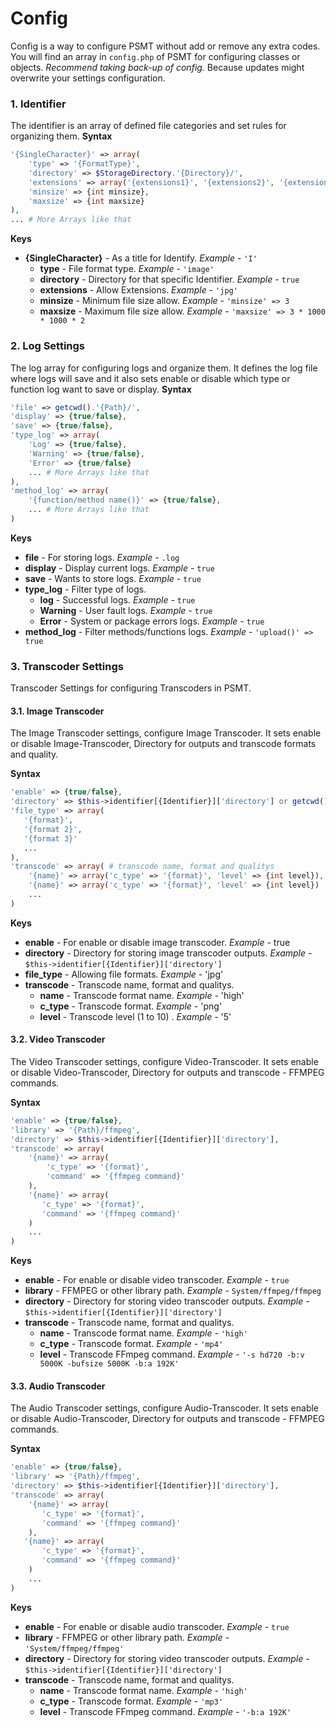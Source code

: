 # Config
Config is a way to configure PSMT without add or remove any extra codes. You will find an array in `config.php` of PSMT for configuring classes or objects. 
*Recommend taking back-up of config.* Because updates might overwrite your settings configuration.

### 1. Identifier
The identifier is an array of defined file categories and set rules for organizing them.
**Syntax**
```php
'{SingleCharacter}' => array(
    'type' => '{FormatType}',
    'directory' => $StorageDirectory.'{Directory}/',
    'extensions' => array('{extensions1}', '{extensions2}', '{extensions3}'....),
    'minsize' => {int minsize},
    'maxsize' => {int maxsize}
),
... # More Arrays like that 
```

**Keys**
- **{SingleCharacter}** - As a title for Identify.
*Example -* `'I'`
    - **type** - File format type.
    *Example -* `'image'`
    - **directory** - Directory for that specific Identifier.
    *Example -* `true`
    - **extensions** - Allow Extensions.
    *Example -* `'jpg'`
    - **minsize** - Minimum file size allow.
    *Example -* `'minsize' => 3`
    - **maxsize** - Maximum file size allow.
    *Example -* `'maxsize' => 3 * 1000 * 1000 * 2`

### 2. Log Settings
The log array for configuring logs and organize them. It defines the log file where logs will save and it also sets enable or disable which type or function log want to save or display.
**Syntax**
```php
'file' => getcwd().'{Path}/',
'display' => {true/false},
'save' => {true/false},
'type_log' => array(
    'Log' => {true/false},
    'Warning' => {true/false},
    'Error' => {true/false} 
    ... # More Arrays like that 
),
'method_log' => array(
    '{function/method name()}' => {true/false},
    ... # More Arrays like that 
)
```
**Keys**
- **file** - For storing logs.
*Example -* `.log`
- **display** - Display current logs.
*Example -* `true`
- **save** - Wants to store logs.
*Example -* `true`
- **type_log** - Filter type of logs.
    - **log** - Successful logs.
    *Example -* `true`
    - **Warning** - User fault logs.
    *Example -* `true`
    - **Error** - System or package errors logs.
    *Example -* `true`
- **method_log** - Filter methods/functions logs.
*Example -* `'upload()' => true`

### 3. Transcoder Settings

Transcoder Settings for configuring Transcoders in PSMT.

#### 3.1. Image Transcoder

The Image Transcoder settings, configure Image Transcoder. It sets enable or disable Image-Transcoder, Directory for outputs and transcode formats and quality.

**Syntax**
```php
'enable' => {true/false},
'directory' => $this->identifier[{Identifier}]['directory'] or getcwd().'{Path}/',
'file_type' => array(
   '{format}',
   '{format 2}',
   '{format 3}'
   ...
),
'transcode' => array( # transcode name, format and qualitys
    '{name}' => array('c_type' => '{format}', 'level' => {int level}),
    '{name}' => array('c_type' => '{format}', 'level' => {int level})
    ...
)
```

**Keys**
- **enable** - For enable or disable image transcoder. 
*Example -* true
- **directory** - Directory for storing image transcoder outputs.
*Example -* `$this->identifier[{Identifier}]['directory']`
-  **file_type** - Allowing file formats. 
*Example -* 'jpg'
- **transcode** - Transcode name, format and qualitys.
    - **name** - Transcode format name.
    *Example -* 'high'
    - **c_type** - Transcode format. 
    *Example -* 'png'
    - **level** - Transcode level (1 to 10) . 
    *Example -* '5'

#### 3.2. Video Transcoder

The Video Transcoder settings, configure Video-Transcoder. It sets enable or disable Video-Transcoder, Directory for outputs and transcode - FFMPEG commands.

**Syntax**
```php
'enable' => {true/false},
'library' => '{Path}/ffmpeg',
'directory' => $this->identifier[{Identifier}]['directory'],
'transcode' => array(
    '{name}' => array(
        'c_type' => '{format}',
        'command' => '{ffmpeg command}'
    ),
    '{name}' => array(
       'c_type' => '{format}', 
       'command' => '{ffmpeg command}'
    )
    ...
)
```

**Keys**
- **enable** - For enable or disable video transcoder.
*Example -* `true`
- **library** - FFMPEG or other library path.
*Example -* `System/ffmpeg/ffmpeg`
- **directory** - Directory for storing video transcoder outputs.
*Example -* `$this->identifier[{Identifier}]['directory']`
- **transcode** - Transcode name, format and qualitys.
    - **name** - Transcode format name.
    *Example -* `'high'`
    - **c_type** - Transcode format.
    *Example -* `'mp4'`
    - **level** - Transcode FFmpeg command.
    *Example -* `'-s hd720 -b:v 5000K -bufsize 5000K -b:a 192K'`

#### 3.3. Audio Transcoder

The Audio Transcoder settings, configure Audio-Transcoder. It sets enable or disable Audio-Transcoder, Directory for outputs and transcode - FFMPEG commands.


**Syntax**
```php
'enable' => {true/false},
'library' => '{Path}/ffmpeg',
'directory' => $this->identifier[{Identifier}]['directory'],
'transcode' => array(
    '{name}' => array(
       'c_type' => '{format}', 
       'command' => '{ffmpeg command}'
    ),
   '{name}' => array(
       'c_type' => '{format}', 
       'command' => '{ffmpeg command}'
    )
    ...
)
```

**Keys**
- **enable** - For enable or disable audio transcoder.
*Example -* `true`
- **library** - FFMPEG or other library path.
*Example -* `'System/ffmpeg/ffmpeg'`
- **directory** - Directory for storing video transcoder outputs.
*Example -* `$this->identifier[{Identifier}]['directory']`
- **transcode** - Transcode name, format and qualitys.
    - **name** - Transcode format name.
    *Example -* `'high'`
    - **c_type** - Transcode format.
    *Example -* `'mp3'`
    - **level** - Transcode FFmpeg command.
    *Example -* `'-b:a 192K'`
